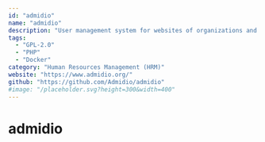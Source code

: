 ```yaml
---
id: "admidio"
name: "admidio"
description: "User management system for websites of organizations and groups. The system has a flexible role model so that it’s possible to reflect the structure and permissions of your organization."
tags:
  - "GPL-2.0"
  - "PHP"
  - "Docker"
category: "Human Resources Management (HRM)"
website: "https://www.admidio.org/"
github: "https://github.com/Admidio/admidio"
#image: "/placeholder.svg?height=300&width=400"
---
```


# admidio
